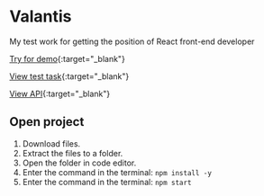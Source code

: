 # Valantis
My test work for getting the position of React front-end developer

[Try for demo](http://valantis.zaur-dev.ru/){:target="_blank"}

[View test task](https://docs.google.com/document/d/18pKwazNch7J_dA8Y92AEDYgXi3_QePfy/edit?usp=drive_link&ouid=110804059676034088486&rtpof=true&sd=true){:target="_blank"}

[View API](https://docs.google.com/document/d/16tWJvIUqr2AF26dFxXE7Bf-N06WiQr7u/edit?usp=drive_link&ouid=110804059676034088486&rtpof=true&sd=true){:target="_blank"}

## Open project

1. Download files.
2. Extract the files to a folder.
3. Open the folder in code editor.
4. Enter the command in the terminal:
   `npm install -y`
5. Enter the command in the terminal:
   `npm start`
